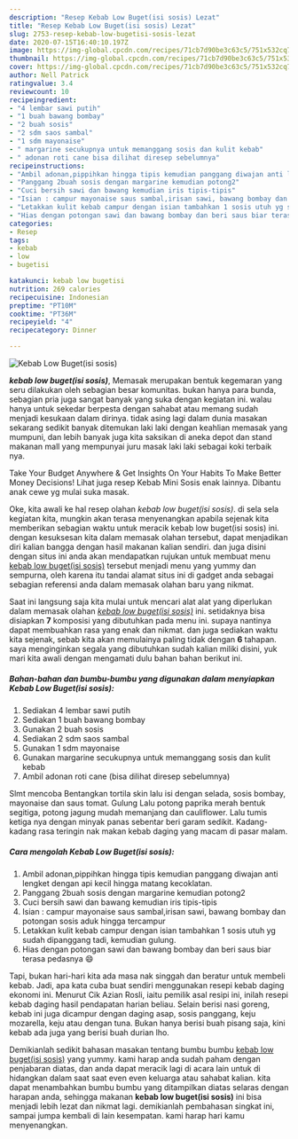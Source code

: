 ```yaml
---
description: "Resep Kebab Low Buget(isi sosis) Lezat"
title: "Resep Kebab Low Buget(isi sosis) Lezat"
slug: 2753-resep-kebab-low-bugetisi-sosis-lezat
date: 2020-07-15T16:40:10.197Z
image: https://img-global.cpcdn.com/recipes/71cb7d90be3c63c5/751x532cq70/kebab-low-bugetisi-sosis-foto-resep-utama.jpg
thumbnail: https://img-global.cpcdn.com/recipes/71cb7d90be3c63c5/751x532cq70/kebab-low-bugetisi-sosis-foto-resep-utama.jpg
cover: https://img-global.cpcdn.com/recipes/71cb7d90be3c63c5/751x532cq70/kebab-low-bugetisi-sosis-foto-resep-utama.jpg
author: Nell Patrick
ratingvalue: 3.4
reviewcount: 10
recipeingredient:
- "4 lembar sawi putih"
- "1 buah bawang bombay"
- "2 buah sosis"
- "2 sdm saos sambal"
- "1 sdm mayonaise"
- " margarine secukupnya untuk memanggang sosis dan kulit kebab"
- " adonan roti cane bisa dilihat diresep sebelumnya"
recipeinstructions:
- "Ambil adonan,pippihkan hingga tipis kemudian panggang diwajan anti lengket dengan api kecil hingga matang kecoklatan."
- "Panggang 2buah sosis dengan margarine kemudian potong2"
- "Cuci bersih sawi dan bawang kemudian iris tipis-tipis"
- "Isian : campur mayonaise saus sambal,irisan sawi, bawang bombay dan potongan sosis aduk hingga tercampur"
- "Letakkan kulit kebab campur dengan isian tambahkan 1 sosis utuh yg sudah dipanggang tadi, kemudian gulung."
- "Hias dengan potongan sawi dan bawang bombay dan beri saus biar terasa pedasnya 😄"
categories:
- Resep
tags:
- kebab
- low
- bugetisi

katakunci: kebab low bugetisi 
nutrition: 269 calories
recipecuisine: Indonesian
preptime: "PT10M"
cooktime: "PT36M"
recipeyield: "4"
recipecategory: Dinner

---
```



![Kebab Low Buget(isi sosis)](https://img-global.cpcdn.com/recipes/71cb7d90be3c63c5/751x532cq70/kebab-low-bugetisi-sosis-foto-resep-utama.jpg)

<b><i>kebab low buget(isi sosis)</i></b>, Memasak merupakan bentuk kegemaran yang seru dilakukan oleh sebagian besar komunitas. bukan hanya para bunda, sebagian pria juga sangat banyak yang suka dengan kegiatan ini. walau hanya untuk sekedar berpesta dengan sahabat atau memang sudah menjadi kesukaan dalam dirinya. tidak asing lagi dalam dunia masakan sekarang sedikit banyak ditemukan laki laki dengan keahlian memasak yang mumpuni, dan lebih banyak juga kita saksikan di aneka depot dan stand makanan mall yang mempunyai juru masak laki laki sebagai koki terbaik nya.

Take Your Budget Anywhere &amp; Get Insights On Your Habits To Make Better Money Decisions! Lihat juga resep Kebab Mini Sosis enak lainnya. Dibantu anak cewe yg mulai suka masak.

Oke, kita awali ke hal resep olahan <i>kebab low buget(isi sosis)</i>. di sela sela kegiatan kita, mungkin akan terasa menyenangkan apabila sejenak kita memberikan sebagian waktu untuk meracik kebab low buget(isi sosis) ini. dengan kesuksesan kita dalam memasak olahan tersebut, dapat menjadikan diri kalian bangga dengan hasil makanan kalian sendiri. dan juga disini dengan situs ini anda akan mendapatkan rujukan untuk membuat menu <u>kebab low buget(isi sosis)</u> tersebut menjadi menu yang yummy dan sempurna, oleh karena itu tandai alamat situs ini di gadget anda sebagai sebagian referensi anda dalam memasak olahan baru yang nikmat.


Saat ini langsung saja kita mulai untuk mencari alat alat yang diperlukan dalam memasak olahan <u><i>kebab low buget(isi sosis)</i></u> ini. setidaknya bisa disiapkan <b>7</b> komposisi yang dibutuhkan pada menu ini. supaya nantinya dapat membuahkan rasa yang enak dan nikmat. dan juga sediakan waktu kita sejenak, sebab kita akan memulainya paling tidak dengan <b>6</b> tahapan. saya menginginkan segala yang dibutuhkan sudah kalian miliki disini, yuk mari kita awali dengan mengamati dulu bahan bahan berikut ini.

<!--inarticleads1-->

##### Bahan-bahan dan bumbu-bumbu yang digunakan dalam menyiapkan Kebab Low Buget(isi sosis):

1. Sediakan 4 lembar sawi putih
1. Sediakan 1 buah bawang bombay
1. Gunakan 2 buah sosis
1. Sediakan 2 sdm saos sambal
1. Gunakan 1 sdm mayonaise
1. Gunakan  margarine secukupnya untuk memanggang sosis dan kulit kebab
1. Ambil  adonan roti cane (bisa dilihat diresep sebelumnya)


Slmt mencoba Bentangkan tortila skin lalu isi dengan selada, sosis bombay, mayonaise dan saus tomat. Gulung Lalu potong paprika merah bentuk segitiga, potong jagung mudah memanjang dan cauliflower. Lalu tumis ketiga nya dengan minyak panas sebentar beri garam sedikit. Kadang-kadang rasa teringin nak makan kebab daging yang macam di pasar malam. 

<!--inarticleads2-->

##### Cara mengolah Kebab Low Buget(isi sosis):

1. Ambil adonan,pippihkan hingga tipis kemudian panggang diwajan anti lengket dengan api kecil hingga matang kecoklatan.
1. Panggang 2buah sosis dengan margarine kemudian potong2
1. Cuci bersih sawi dan bawang kemudian iris tipis-tipis
1. Isian : campur mayonaise saus sambal,irisan sawi, bawang bombay dan potongan sosis aduk hingga tercampur
1. Letakkan kulit kebab campur dengan isian tambahkan 1 sosis utuh yg sudah dipanggang tadi, kemudian gulung.
1. Hias dengan potongan sawi dan bawang bombay dan beri saus biar terasa pedasnya 😄


Tapi, bukan hari-hari kita ada masa nak singgah dan beratur untuk membeli kebab. Jadi, apa kata cuba buat sendiri menggunakan resepi kebab daging ekonomi ini. Menurut Cik Azian Rosli, iaitu pemilik asal resipi ini, inilah resepi kebab daging hasil pendapatan harian beliau. Selain berisi nasi goreng, kebab ini juga dicampur dengan daging asap, sosis panggang, keju mozarella, keju atau dengan tuna. Bukan hanya berisi buah pisang saja, kini kebab ada juga yang berisi buah durian lho. 

Demikianlah sedikit bahasan masakan tentang bumbu bumbu <u>kebab low buget(isi sosis)</u> yang yummy. kami harap anda sudah paham dengan penjabaran diatas, dan anda dapat meracik lagi di acara lain untuk di hidangkan dalam saat saat even even keluarga atau sahabat kalian. kita dapat menambahkan bumbu bumbu yang ditampilkan diatas selaras dengan harapan anda, sehingga makanan <b>kebab low buget(isi sosis)</b> ini bisa menjadi lebih lezat dan nikmat lagi. demikianlah pembahasan singkat ini, sampai jumpa kembali di lain kesempatan. kami harap hari kamu menyenangkan.
